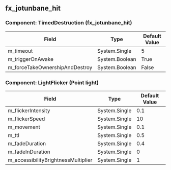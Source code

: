## fx_jotunbane_hit

### Component: TimedDestruction (fx_jotunbane_hit)

|Field|Type|Default Value|
|---|---|---|
|m_timeout|System.Single|5|
|m_triggerOnAwake|System.Boolean|True|
|m_forceTakeOwnershipAndDestroy|System.Boolean|False|

### Component: LightFlicker (Point light)

|Field|Type|Default Value|
|---|---|---|
|m_flickerIntensity|System.Single|0.1|
|m_flickerSpeed|System.Single|10|
|m_movement|System.Single|0.1|
|m_ttl|System.Single|0.5|
|m_fadeDuration|System.Single|0.4|
|m_fadeInDuration|System.Single|0|
|m_accessibilityBrightnessMultiplier|System.Single|1|


